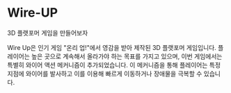 # Wire-UP
3D 플랫포머 게임을 만들어보자

Wire Up은 인기 게임 "온리 업!"에서 영감을 받아 제작된 3D 플랫포머 게임입니다. 플레이어는 높은 곳으로 계속해서 올라가야 하는 목표를 가지고 있으며, 이번 게임에서는 특별히 와이어 액션 메커니즘이 추가되었습니다. 이 메커니즘을 통해 플레이어는 특정 지점에 와이어를 발사하고 이를 이용해 빠르게 이동하거나 장애물을 극복할 수 있습니다.
